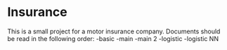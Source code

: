 # Insurance

This is a small project for a motor insurance company. Documents should be read in the following order:
-basic
-main
-main 2
-logistic
-logistic NN
